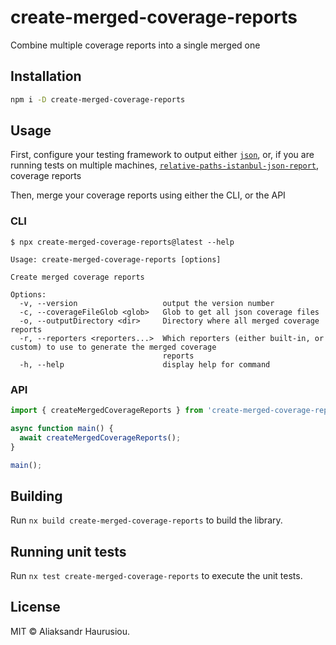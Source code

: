 # create-merged-coverage-reports

Combine multiple coverage reports into a single merged one

## Installation

```bash
npm i -D create-merged-coverage-reports
```

## Usage

First, configure your testing framework to output either [`json`](https://istanbul.js.org/docs/advanced/alternative-reporters/#json), or, if you are running tests on multiple machines, [`relative-paths-istanbul-json-report`](https://github.com/alexgavrusev/relative-paths-istanbul-json-report#readme), coverage reports

Then, merge your coverage reports using either the CLI, or the API

### CLI

```
$ npx create-merged-coverage-reports@latest --help

Usage: create-merged-coverage-reports [options]

Create merged coverage reports

Options:
  -v, --version                   output the version number
  -c, --coverageFileGlob <glob>   Glob to get all json coverage files
  -o, --outputDirectory <dir>     Directory where all merged coverage reports
  -r, --reporters <reporters...>  Which reporters (either built-in, or custom) to use to generate the merged coverage
                                  reports
  -h, --help                      display help for command
```

### API

```ts
import { createMergedCoverageReports } from 'create-merged-coverage-reports';

async function main() {
  await createMergedCoverageReports();
}

main();
```

## Building

Run `nx build create-merged-coverage-reports` to build the library.

## Running unit tests

Run `nx test create-merged-coverage-reports` to execute the unit tests.

## License

MIT © Aliaksandr Haurusiou.
